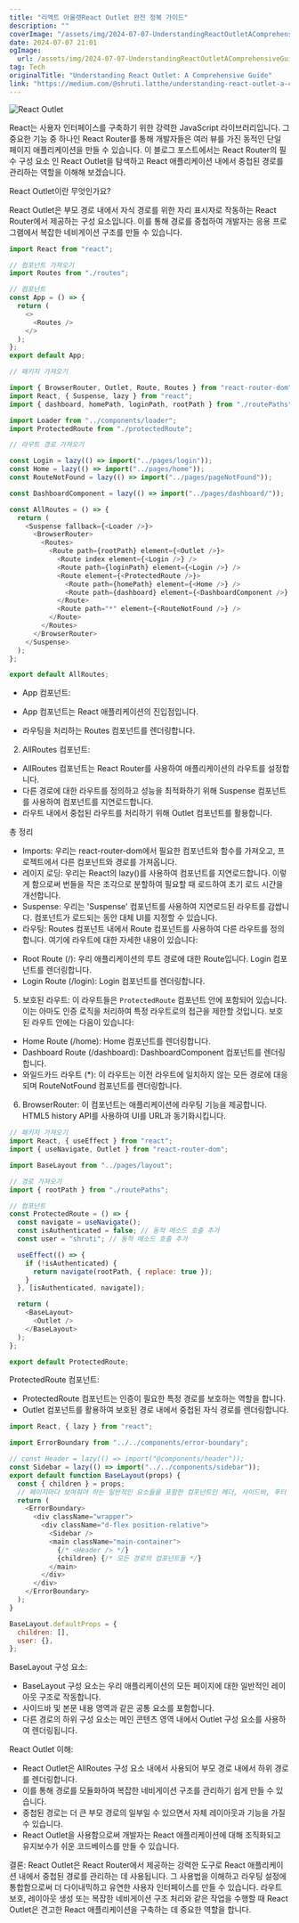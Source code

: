 ```yaml
---
title: "리액트 아울렛React Outlet 완전 정복 가이드"
description: ""
coverImage: "/assets/img/2024-07-07-UnderstandingReactOutletAComprehensiveGuide_0.png"
date: 2024-07-07 21:01
ogImage:
  url: /assets/img/2024-07-07-UnderstandingReactOutletAComprehensiveGuide_0.png
tag: Tech
originalTitle: "Understanding React Outlet: A Comprehensive Guide"
link: "https://medium.com/@shruti.latthe/understanding-react-outlet-a-comprehensive-guide-b122b1e5e7ff"
---
```


![React Outlet](/assets/img/2024-07-07-UnderstandingReactOutletAComprehensiveGuide_0.png)

React는 사용자 인터페이스를 구축하기 위한 강력한 JavaScript 라이브러리입니다. 그 중요한 기능 중 하나인 React Router를 통해 개발자들은 여러 뷰를 가진 동적인 단일 페이지 애플리케이션을 만들 수 있습니다. 이 블로그 포스트에서는 React Router의 필수 구성 요소 인 React Outlet을 탐색하고 React 애플리케이션 내에서 중첩된 경로를 관리하는 역할을 이해해 보겠습니다.

React Outlet이란 무엇인가요?

React Outlet은 부모 경로 내에서 자식 경로를 위한 자리 표시자로 작동하는 React Router에서 제공하는 구성 요소입니다. 이를 통해 경로를 중첩하여 개발자는 응용 프로그램에서 복잡한 네비게이션 구조를 만들 수 있습니다.

<div class="content-ad"></div>

```js
import React from "react";

// 컴포넌트 가져오기
import Routes from "./routes";

// 컴포넌트
const App = () => {
  return (
    <>
      <Routes />
    </>
  );
};
export default App;
```

```js
// 패키지 가져오기

import { BrowserRouter, Outlet, Route, Routes } from "react-router-dom";
import React, { Suspense, lazy } from "react";
import { dashboard, homePath, loginPath, rootPath } from "./routePaths";

import Loader from "../components/loader";
import ProtectedRoute from "./protectedRoute";

// 라우트 경로 가져오기

const Login = lazy(() => import("../pages/login"));
const Home = lazy(() => import("../pages/home"));
const RouteNotFound = lazy(() => import("../pages/pageNotFound"));

const DashboardComponent = lazy(() => import("../pages/dashboard/"));

const AllRoutes = () => {
  return (
    <Suspense fallback={<Loader />}>
      <BrowserRouter>
        <Routes>
          <Route path={rootPath} element={<Outlet />}>
            <Route index element={<Login />} />
            <Route path={loginPath} element={<Login />} />
            <Route element={<ProtectedRoute />}>
              <Route path={homePath} element={<Home />} />
              <Route path={dashboard} element={<DashboardComponent />} />
            </Route>
            <Route path="*" element={<RouteNotFound />} />
          </Route>
        </Routes>
      </BrowserRouter>
    </Suspense>
  );
};

export default AllRoutes;
```

- App 컴포넌트:

- App 컴포넌트는 React 애플리케이션의 진입점입니다.
- 라우팅을 처리하는 Routes 컴포넌트를 렌더링합니다.

<div class="content-ad"></div>

2. AllRoutes 컴포넌트:

- AllRoutes 컴포넌트는 React Router를 사용하여 애플리케이션의 라우트를 설정합니다.
- 다른 경로에 대한 라우트를 정의하고 성능을 최적화하기 위해 Suspense 컴포넌트를 사용하여 컴포넌트를 지연로드합니다.
- 라우트 내에서 중첩된 라우트를 처리하기 위해 Outlet 컴포넌트를 활용합니다.

총 정리

- Imports: 우리는 react-router-dom에서 필요한 컴포넌트와 함수를 가져오고, 프로젝트에서 다른 컴포넌트와 경로를 가져옵니다.
- 레이지 로딩: 우리는 React의 lazy()를 사용하여 컴포넌트를 지연로드합니다. 이렇게 함으로써 번들을 작은 조각으로 분할하여 필요할 때 로드하여 초기 로드 시간을 개선합니다.
- Suspense: 우리는 'Suspense' 컴포넌트를 사용하여 지연로드된 라우트를 감쌉니다. 컴포넌트가 로드되는 동안 대체 UI를 지정할 수 있습니다.
- 라우팅: Routes 컴포넌트 내에서 Route 컴포넌트를 사용하여 다른 라우트를 정의합니다. 여기에 라우트에 대한 자세한 내용이 있습니다:

<div class="content-ad"></div>

- Root Route (/): 우리 애플리케이션의 루트 경로에 대한 Route입니다. Login 컴포넌트를 렌더링합니다.
- Login Route (/login): Login 컴포넌트를 렌더링합니다.

5. 보호된 라우트: 이 라우트들은 `ProtectedRoute` 컴포넌트 안에 포함되어 있습니다. 이는 아마도 인증 로직을 처리하여 특정 라우트로의 접근을 제한할 것입니다. 보호된 라우트 안에는 다음이 있습니다:

- Home Route (/home): Home 컴포넌트를 렌더링합니다.
- Dashboard Route (/dashboard): DashboardComponent 컴포넌트를 렌더링합니다.
- 와일드카드 라우트 (\*): 이 라우트는 이전 라우트에 일치하지 않는 모든 경로에 대응되며 RouteNotFound 컴포넌트를 렌더링합니다.

6. BrowserRouter: 이 컴포넌트는 애플리케이션에 라우팅 기능을 제공합니다. HTML5 history API를 사용하여 UI를 URL과 동기화시킵니다.

<div class="content-ad"></div>

```js
// 패키지 가져오기
import React, { useEffect } from "react";
import { useNavigate, Outlet } from "react-router-dom";

import BaseLayout from "../pages/layout";

// 경로 가져오기
import { rootPath } from "./routePaths";

// 컴포넌트
const ProtectedRoute = () => {
  const navigate = useNavigate();
  const isAuthenticated = false; // 동적 메소드 호출 추가
  const user = "shruti"; // 동적 메소드 호출 추가

  useEffect(() => {
    if (!isAuthenticated) {
      return navigate(rootPath, { replace: true });
    }
  }, [isAuthenticated, navigate]);

  return (
    <BaseLayout>
      <Outlet />
    </BaseLayout>
  );
};

export default ProtectedRoute;
```

ProtectedRoute 컴포넌트:

- ProtectedRoute 컴포넌트는 인증이 필요한 특정 경로를 보호하는 역할을 합니다.
- Outlet 컴포넌트를 활용하여 보호된 경로 내에서 중첩된 자식 경로를 렌더링합니다.

```js
import React, { lazy } from "react";

import ErrorBoundary from "../../components/error-boundary";

// const Header = lazy(() => import("@components/header"));
const Sidebar = lazy(() => import("../../components/sidebar"));
export default function BaseLayout(props) {
  const { children } = props;
  // 페이지마다 보여줘야 하는 일반적인 요소들을 포함한 컴포넌트인 헤더, 사이드바, 푸터
  return (
    <ErrorBoundary>
      <div className="wrapper">
        <div className="d-flex position-relative">
          <Sidebar />
          <main className="main-container">
            {/* <Header /> */}
            {children} {/* 모든 경로의 컴포넌트들 */}
          </main>
        </div>
      </div>
    </ErrorBoundary>
  );
}

BaseLayout.defaultProps = {
  children: [],
  user: {},
};
```

<div class="content-ad"></div>

BaseLayout 구성 요소:

- BaseLayout 구성 요소는 우리 애플리케이션의 모든 페이지에 대한 일반적인 레이아웃 구조로 작동합니다.
- 사이드바 및 본문 내용 영역과 같은 공통 요소를 포함합니다.
- 다른 경로의 하위 구성 요소는 메인 콘텐츠 영역 내에서 Outlet 구성 요소를 사용하여 렌더링됩니다.

React Outlet 이해:

- React Outlet은 AllRoutes 구성 요소 내에서 사용되어 부모 경로 내에서 하위 경로를 렌더링합니다.
- 이를 통해 경로를 모듈화하여 복잡한 네비게이션 구조를 관리하기 쉽게 만들 수 있습니다.
- 중첩된 경로는 더 큰 부모 경로의 일부일 수 있으면서 자체 레이아웃과 기능을 가질 수 있습니다.
- React Outlet을 사용함으로써 개발자는 React 애플리케이션에 대해 조직화되고 유지보수가 쉬운 코드베이스를 만들 수 있습니다.

<div class="content-ad"></div>

결론:
React Outlet은 React Router에서 제공하는 강력한 도구로 React 애플리케이션 내에서 중첩된 경로를 관리하는 데 사용됩니다. 그 사용법을 이해하고 라우팅 설정에 통합함으로써 더 다이내믹하고 유연한 사용자 인터페이스를 만들 수 있습니다. 라우트 보호, 레이아웃 생성 또는 복잡한 네비게이션 구조 처리와 같은 작업을 수행할 때 React Outlet은 견고한 React 애플리케이션을 구축하는 데 중요한 역할을 합니다.
